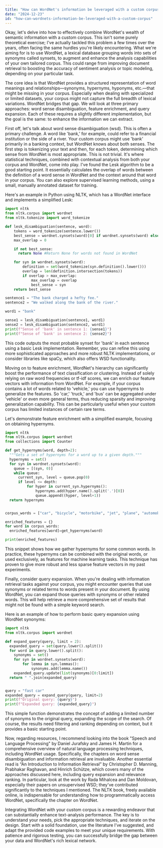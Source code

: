 ```yaml
---
title: "How can WordNet's information be leveraged with a custom corpus?"
date: "2024-12-23"
id: "how-can-wordnets-information-be-leveraged-with-a-custom-corpus"
---
```


Okay, let's delve into how to effectively combine WordNet's wealth of semantic information with a custom corpus. This isn't some purely theoretical exercise; I've actually tackled this problem a few times over the years, often facing the same hurdles you're likely encountering. What we're aiming for is to use WordNet, a lexical database grouping words into sets of synonyms called synsets, to augment and enhance the analysis capabilities of your own tailored corpus. This could range from improving document retrieval to boosting the accuracy of sentiment analysis or topic modeling, depending on your particular task.

The core idea is that WordNet provides a structured representation of word meanings and relationships—synonyms, hypernyms, hyponyms, etc.—that might be missing in your corpus. Especially when dealing with specialized or limited datasets, your corpus might not capture the full breadth of lexical variations. WordNet bridges that gap. We will look at three primary approaches: word sense disambiguation, feature enrichment, and query expansion. Each of these requires a slightly different implementation, but the goal is the same: to enhance the information we can extract.

First off, let's talk about word sense disambiguation (wsd). This is often a primary challenge. A word like 'bank,' for example, could refer to a financial institution or the side of a river. Your custom corpus might use 'bank' primarily in a banking context, but WordNet knows about both senses. The first step is tokenizing your text and then, for each token, determining which sense from WordNet is most appropriate. This is not trivial. It's where statistical techniques, combined with contextual analysis from both your corpus and WordNet, come into play. I've found the Lesk algorithm to be a good starting point. It essentially calculates the overlap of words between the definition of a word sense in WordNet and the context around that word in your corpus. You can also explore supervised learning methods, using a small, manually annotated dataset for training.

Here's an example in Python using NLTK, which has a WordNet interface and implements a simplified Lesk:

```python
import nltk
from nltk.corpus import wordnet
from nltk.tokenize import word_tokenize

def lesk_disambiguation(sentence, word):
    tokens = word_tokenize(sentence.lower())
    best_sense = wordnet.synsets(word)[0] if wordnet.synsets(word) else None #default to first sense
    max_overlap = 0

    if not best_sense:
      return None #Return None for words not found in WordNet

    for syn in wordnet.synsets(word):
        definition = set(word_tokenize(syn.definition().lower()))
        overlap = len(definition.intersection(tokens))
        if overlap > max_overlap:
            max_overlap = overlap
            best_sense = syn
    return best_sense

sentence1 = "The bank charged a hefty fee."
sentence2 = "We walked along the bank of the river."

word1 = "bank"

sense1 = lesk_disambiguation(sentence1, word1)
sense2 = lesk_disambiguation(sentence2, word1)
print(f"Sense of 'bank' in sentence 1: {sense1}")
print(f"Sense of 'bank' in sentence 2: {sense2}")
```

This code outputs the most probable synset for 'bank' in each sentence using a basic Lesk implementation. Remember, you can refine this using more sophisticated approaches and more robust NLTK implementations, or consider libraries like spaCy, which also offers WSD functionality.

Moving on to feature enrichment, WordNet's hierarchy can significantly boost the performance of text classification or clustering. Instead of solely relying on raw word frequencies or tf-idf scores, we can enrich our feature vectors with information from WordNet. For example, if your corpus contains a lot of words related to 'vehicle,' you can use hypernyms to generalize the features. So 'car,' 'truck,' and 'bus' can be aggregated under 'vehicle' or even more general terms, thus reducing sparsity and improving generalization capability. This can be particularly useful when your custom corpus has limited instances of certain rare terms.

Let's demonstrate feature enrichment with a simplified example, focusing on obtaining hypernyms.

```python
import nltk
from nltk.corpus import wordnet
from collections import Counter

def get_hypernyms(word, depth=2):
  """Gets a set of hypernyms for a word up to a given depth."""
  hypernyms = set()
  for syn in wordnet.synsets(word):
    queue = [(syn, 0)]
    while queue:
      current_syn, level = queue.pop(0)
      if level <= depth:
          for hyper in current_syn.hypernyms():
              hypernyms.add(hyper.name().split('.')[0])
              queue.append((hyper, level+1))
  return hypernyms


corpus_words = ["car", "bicycle", "motorbike", "jet", "plane", "automobile"]

enriched_features = {}
for word in corpus_words:
  enriched_features[word]=get_hypernyms(word)

print(enriched_features)

```

This snippet shows how we gather hypernyms for some common words. In practice, these hypernyms can be combined with the original words, or used exclusively, as features for machine learning tasks. This technique has proven to give more robust and less sparse feature vectors in my past experiments.

Finally, consider query expansion. When you're dealing with information retrieval tasks against your corpus, you might encounter queries that use synonyms or related terms to words present in your document. By using WordNet, you can expand those queries with synonyms or other related words. This will help retrieve a more comprehensive set of results that might not be found with a simple keyword search.

Here is an example of how to perform basic query expansion using WordNet synonyms:

```python
import nltk
from nltk.corpus import wordnet

def expand_query(query, limit = 2):
  expanded_query = set(query.lower().split())
  for word in query.lower().split():
    synonyms = set()
    for syn in wordnet.synsets(word):
        for lemma in syn.lemmas():
            synonyms.add(lemma.name())
    expanded_query.update(list(synonyms)[0:limit])
  return " ".join(expanded_query)


query = "fast car"
expanded_query = expand_query(query, limit=2)
print(f"Original query: {query}")
print(f"Expanded query: {expanded_query}")
```
This simple function demonstrates the concept of adding a limited number of synonyms to the original query, expanding the scope of the search. Of course, the results need filtering and ranking depending on context, but it provides a basic starting point.

Now, regarding resources, I recommend looking into the book "Speech and Language Processing" by Daniel Jurafsky and James H. Martin for a comprehensive overview of natural language processing techniques, including WordNet usage. Specifically, the chapters on word sense disambiguation and information retrieval are invaluable. Another essential read is “An Introduction to Information Retrieval” by Christopher D. Manning, Prabhakar Raghavan, and Hinrich Schütze, which covers many of the approaches discussed here, including query expansion and relevance ranking. In particular, look at the work by Rada Mihalcea and Dan Moldovan, especially their papers on unsupervised WSD; they've contributed significantly to the techniques I mentioned. The NLTK book, freely available online, is indispensable for understanding how to programmatically access WordNet, specifically the chapter on WordNet.

Integrating WordNet with your custom corpus is a rewarding endeavor that can substantially enhance text-analysis performance. The key is to understand your needs, pick the appropriate techniques, and iterate on the design. Start with a solid foundation, use the literature I’ve suggested, and adapt the provided code examples to meet your unique requirements. With patience and rigorous testing, you can successfully bridge the gap between your data and WordNet's rich lexical network.
